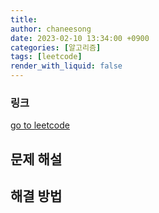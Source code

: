 ```yaml
---
title:
author: chaneesong
date: 2023-02-10 13:34:00 +0900
categories: [알고리즘]
tags: [leetcode]
render_with_liquid: false
---
```


### 링크

[go to leetcode](https://leetcode.com/problems/valid-palindrome/)

## 문제 해설

## 해결 방법
